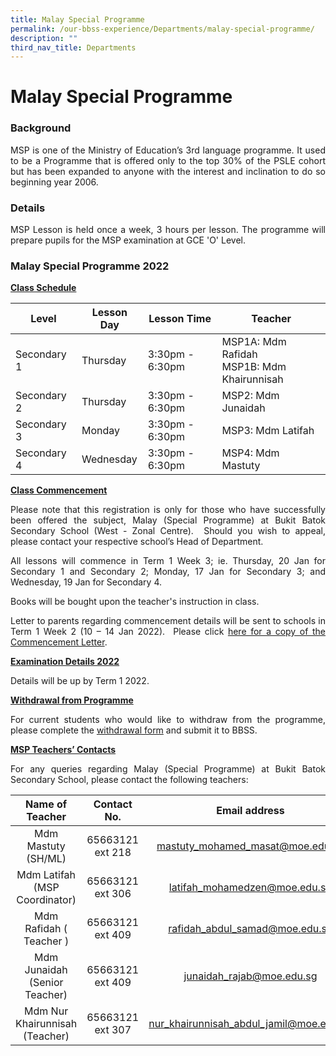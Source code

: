 ```yaml
---
title: Malay Special Programme
permalink: /our-bbss-experience/Departments/malay-special-programme/
description: ""
third_nav_title: Departments
---
```

# Malay Special Programme


### Background

<p style="text-align: justify;">MSP is one of the Ministry of Education’s 3rd language programme. It used to be a Programme that is offered only to the top 30% of the PSLE cohort but has been expanded to anyone with the interest and inclination to do so beginning year 2006.</p>

### Details

<p style="text-align: justify;">MSP Lesson is held once a week, 3 hours per lesson. The programme will prepare pupils for the MSP examination at GCE 'O' Level.</p>


### Malay Special Programme 2022

<b><u>Class Schedule</u></b>

| Level       | Lesson Day | Lesson Time     | Teacher                                       |
|-------------|------------|-----------------|-----------------------------------------------|
| Secondary 1 | Thursday   | 3:30pm - 6:30pm | MSP1A: Mdm Rafidah<br>MSP1B: Mdm Khairunnisah |
| Secondary 2 | Thursday   | 3:30pm - 6:30pm | MSP2: Mdm Junaidah                            |
| Secondary 3 | Monday     | 3:30pm - 6:30pm | MSP3: Mdm Latifah                             |
| Secondary 4 | Wednesday  | 3:30pm - 6:30pm | MSP4: Mdm Mastuty                             |

<b><u>Class Commencement</u></b>

<p style="text-align: justify;">Please note that this registration is only for those who have successfully been offered the subject, Malay (Special Programme) at Bukit Batok Secondary School (West - Zonal Centre).  Should you wish to appeal, please contact your respective school’s Head of Department.</p>

<p style="text-align: justify;">All lessons will commence in Term 1 Week 3; ie. Thursday, 20 Jan for Secondary 1 and Secondary 2; Monday, 17 Jan for Secondary 3; and Wednesday, 19 Jan for Secondary 4.</p>

Books will be bought upon the teacher's instruction in class.

<p style="text-align: justify;">Letter to parents regarding commencement details will be sent to schools in Term 1 Week 2 (10 – 14 Jan 2022).  Please click <a href="/files/Our%20bbss%20experience/BBSS22-018%20MSP%202022%20Commencement%20Letter%201.pdf" target="_blank">here for a copy of the Commencement Letter</a>.</p>

<b><u>Examination Details 2022</u></b>

Details will be up by Term 1 2022.

  
<b><u>Withdrawal from Programme</u></b>

<p style="text-align: justify;">For current students who would like to withdraw from the programme, please complete the <a href="/files/Our%20bbss%20experience/MSP%20Withdrawal%20Form%20BBSS%201.pdf" target="_blank">withdrawal form</a> and submit it to BBSS.</p>

<b><u>MSP Teachers’ Contacts</u></b>

<p style="text-align: justify;">For any queries regarding Malay (Special Programme) at Bukit Batok Secondary School, please contact the following teachers:</p>

|         Name of Teacher         |    Contact No.    |               Email address              |
|:----------------:|:-----------------:|:--------------:|
|       Mdm Mastuty (SH/ML)       |  65663121 ext 218 |     mastuty_mohamed_masat@moe.edu.sg     |
|  Mdm Latifah (MSP Coordinator)  |  65663121 ext 306 |       latifah_mohamedzen@moe.edu.sg      |
| Mdm Rafidah ( Teacher )         |  65663121 ext 409 |      rafidah_abdul_samad@moe.edu.sg      |
|  Mdm Junaidah (Senior Teacher)  |  65663121 ext 409 |        junaidah_rajab@moe.edu.sg         |
|  Mdm Nur Khairunnisah (Teacher) | 65663121 ext 307  |  nur_khairunnisah_abdul_jamil@moe.edu.sg |
